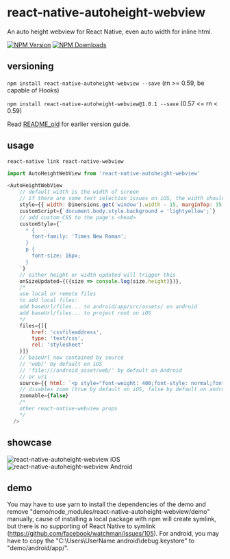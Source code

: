 # react-native-autoheight-webview

An auto height webview for React Native, even auto width for inline html.

[![NPM Version](http://img.shields.io/npm/v/react-native-autoheight-webview.svg?style=flat-square)](https://www.npmjs.com/package/react-native-autoheight-webview)
[![NPM Downloads](https://img.shields.io/npm/dt/react-native-autoheight-webview.svg?style=flat-square)](https://www.npmjs.com/package/react-native-autoheight-webview)

## versioning

`npm install react-native-autoheight-webview --save` (rn >= 0.59, be capable of Hooks)

`npm install react-native-autoheight-webview@1.0.1 --save` (0.57 <= rn < 0.59)

Read [README_old](./README_old.md) for earlier version guide.

## usage

`react-native link react-native-webview`

```javascript
import AutoHeightWebView from 'react-native-autoheight-webview'

<AutoHeightWebView
    // default width is the width of screen
    // if there are some text selection issues on iOS, the width should be reduced more than 15 and the marginTop should be added more than 35
    style={{ width: Dimensions.get('window').width - 15, marginTop: 35 }}
    customScript={`document.body.style.background = 'lightyellow';`}
    // add custom CSS to the page's <head>
    customStyle={`
      * {
        font-family: 'Times New Roman';
      }
      p {
        font-size: 16px;
      }
    `}
    // either height or width updated will trigger this
    onSizeUpdated={({size => console.log(size.height)})},
    /*
    use local or remote files
    to add local files:
    add baseUrl/files... to android/app/src/assets/ on android
    add baseUrl/files... to project root on iOS
    */
    files={[{
        href: 'cssfileaddress',
        type: 'text/css',
        rel: 'stylesheet'
    }]}
    // baseUrl now contained by source
    // 'web/' by default on iOS
    // 'file:///android_asset/web/' by default on Android
    // or uri
    source={{ html: `<p style="font-weight: 400;font-style: normal;font-size: 21px;line-height: 1.58;letter-spacing: -.003em;">Tags are great for describing the essence of your story in a single word or phrase, but stories are rarely about a single thing. <span style="background-color: transparent !important;background-image: linear-gradient(to bottom, rgba(146, 249, 190, 1), rgba(146, 249, 190, 1));">If I pen a story about moving across the country to start a new job in a car with my husband, two cats, a dog, and a tarantula, I wouldn’t only tag the piece with “moving”. I’d also use the tags “pets”, “marriage”, “career change”, and “travel tips”.</span></p>` }}
    // disables zoom (true by default on iOS, false by default on android)
    zoomable={false}
    /*
    other react-native-webview props
    */
  />
```

## showcase

![react-native-autoheight-webview iOS](https://media.giphy.com/media/tocJYDUGCgwac0kkyB/giphy.gif)&nbsp;
![react-native-autoheight-webview Android](https://media.giphy.com/media/9JyX1wZshYIxuPklHK/giphy.gif)

## demo

You may have to use yarn to install the dependencies of the demo and remove "demo/node_modules/react-native-autoheight-webview/demo" manually, cause of installing a local package with npm will create symlink, but there is no supporting of React Native to symlink (https://github.com/facebook/watchman/issues/105).
For android, you may have to copy the "C:\Users\UserName\.android\debug.keystore" to "demo/android/app/".
